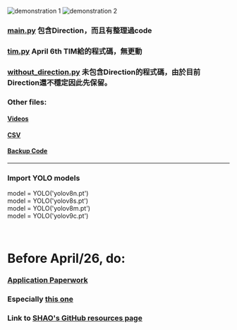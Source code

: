 ![demonstration 1](demonstration/1712340916442.gif)
![demonstration 2](demonstration/1712340990880.gif)

### [main.py](/main.py) 包含Direction，而且有整理過code
### [tim.py](/tim.py) April 6th TIM給的程式碼，無更動
### [without_direction.py](/without_direction.py) 未包含Direction的程式碼，由於目前Direction還不穩定因此先保留。

### Other files:
#### [Videos](/videos)
#### [CSV](/CSV_files)
#### [Backup Code](/backup_code/)

---

### Import YOLO models
model = YOLO('yolov8n.pt')<br>
model = YOLO('yolov8s.pt')<br>
model = YOLO('yolov8m.pt')<br>
model = YOLO('yolov9c.pt')

<br>

# Before April/26, do:

### [Application Paperwork](https://drive.google.com/drive/folders/1wEt3on2-EK1WAa851KT5el5UeSRALbpO)

### Especially [this one](https://docs.google.com/document/d/1rAn80SUnV_HKOUxIjfH1O22juGVP4JKw/edit)

### Link to [SHAO's GitHub resources page](https://github.com/weishaoan/project)







